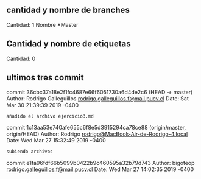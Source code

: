 ## cantidad y nombre de branches 
 Cantidad: 1  Nombre *Master
## Cantidad y nombre de etiquetas
 Cantidad: 0 
## ultimos tres commit
commit 36cbc37a18e2f1fc4687e66f6051730a6d4de2c6 (HEAD -> master)
Author: Rodrigo Galleguillos <rodrigo.galleguillos.f@mail.pucv.cl>
Date:   Sat Mar 30 21:39:39 2019 -0400

    añadido el archivo ejercicio3.md

commit 1c13aa53e740afe655c6f8e5d3915294ca78ce88 (origin/master, origin/HEAD)
Author: Rodrigo <rodrigo@MacBook-Air-de-Rodrigo-4.local>
Date:   Wed Mar 27 15:32:49 2019 -0400

    subiendo archivos

commit e1fa96fdf66b5099b0422b9c460595a32b79d743
Author: bigoteop <rodrigo.galleguillos.f@mail.pucv.cl>
Date:   Wed Mar 27 14:02:35 2019 -0400


